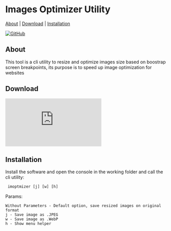 # Images Optimizer Utility

[About](#about) | [Download](#download) | [Installation](#installation)

[![GitHub](https://img.shields.io/github/license/quemuel-nassor/DotnetCoreDirectoriesFilesUtility?color=green&style=flat)](https://github.com/Quemuel-Nassor/DotnetCoreDirectoriesFilesUtility/LICENSE.txt)

## About

This tool is a cli utility to resize and optimize images size based on boostrap screen breakpoints, its purpose is to speed up image optimization for websites 

## Download

![Windows Installer](https://github.com/Quemuel-Nassor/ImagesOptimizer/raw/master/Installer/Installer.msi)

## Installation

Install the software and open the console in the working folder and call the cli utility:

```bat
 imoptmizer [j] [w] [h]
```
Params:

    Without Parameters - Default option, save resized images on original format
    j - Save image as .JPEG
    w - Save image as .WebP
    h - Show menu helper
